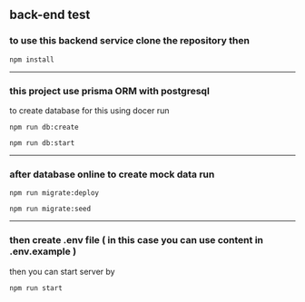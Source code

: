 ## back-end test

### to use this backend service clone the repository then

```npm install```

---

### this project use prisma ORM with postgresql

to create database for this using docer run

```npm run db:create```

```npm run db:start```

---

### after database online to create mock data run

```npm run migrate:deploy```

```npm run migrate:seed```

---

### then create .env file ( in this case you can use content in .env.example )

then you can start server by

```npm run start```

